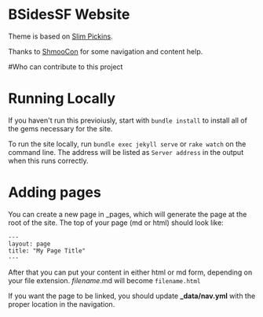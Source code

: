 BSidesSF Website
=================

Theme is based on [Slim Pickins](https://chrisanthropic.github.io/slim-pickins-jekyll-theme/).

Thanks to [ShmooCon](http://shmoocon.org/) for some navigation and content help.

#Who can contribute to this project



Running Locally
=================

If you haven't run this previoiusly, start with ```bundle install``` to install all of the gems necessary for the site.

To run the site locally, run ```bundle exec jekyll serve``` or ```rake watch``` on the command line. The address will be listed as ```Server address``` in the output when this runs correctly.

Adding pages
============

You can create a new page in \_pages, which will generate the page at the root of the site.  The top of your page (md or html) should look like:

```
---
layout: page
title: "My Page Title"
---
```

After that you can put your content in either html or md form, depending on your file extension.   _filename_.md will become `filename.html`

If you want the page to be linked, you should update __\_data/nav.yml__ with the proper
location in the navigation.

